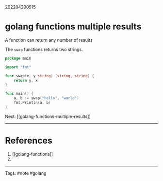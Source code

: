 202204290915

# golang functions multiple results

A function can return any number of results

The `swap` functions returns two strings.

```go
package main

import "fmt"

func swap(x, y string) (string, string) {
	return y, x
}

func main() {
	a, b := swap("hello", "world")
	fmt.Println(a, b)
}
```

Next: [[golang-functions-multiple-results]]

---
# References
1. [[golang-functions]]
2. 
---
Tags: #note #golang 